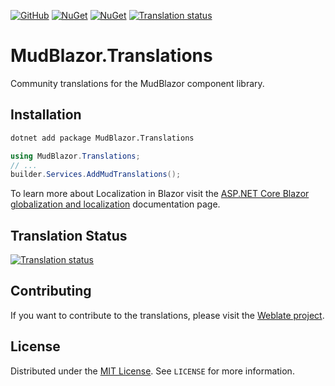[![GitHub](https://img.shields.io/github/license/meenzen/MudBlazor.Translations.svg)](https://github.com/meenzen/MudBlazor.Translations/blob/main/LICENSE)
[![NuGet](https://img.shields.io/nuget/v/MudBlazor.Translations.svg)](https://www.nuget.org/packages/MudBlazor.Translations)
[![NuGet](https://img.shields.io/nuget/dt/MudBlazor.Translations.svg)](https://www.nuget.org/packages/MudBlazor.Translations)
[![Translation status](https://hosted.weblate.org/widget/mudblazor/svg-badge.svg)](https://hosted.weblate.org/engage/mudblazor/)

# MudBlazor.Translations

Community translations for the MudBlazor component library.

## Installation

```bash
dotnet add package MudBlazor.Translations
```

```csharp
using MudBlazor.Translations;
// ...
builder.Services.AddMudTranslations();
```

To learn more about Localization in Blazor visit the [ASP.NET Core Blazor globalization and localization](https://learn.microsoft.com/en-us/aspnet/core/blazor/globalization-localization)
documentation page.

## Translation Status

[![Translation status](https://hosted.weblate.org/widget/mudblazor/multi-auto.svg)](https://hosted.weblate.org/engage/mudblazor/)

## Contributing

If you want to contribute to the translations, please visit the [Weblate project](https://hosted.weblate.org/engage/mudblazor/).

## License

Distributed under the [MIT License](https://choosealicense.com/licenses/mit/). See `LICENSE` for more information.
